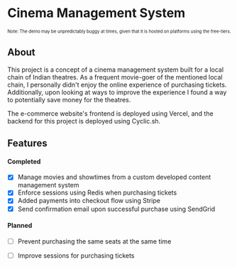# Cinema Management System

<sup><sub>Note: The demo may be unpredictably buggy at times, given that it is hosted on platforms using the free-tiers.</sub></sup>

## About
This project is a concept of a cinema management system built for a local chain of Indian theatres. As a frequent movie-goer of the mentioned local chain, I personally didn't enjoy the online experience of purchasing tickets. Additionally, upon looking at ways to improve the experience I found a way to potentially save money for the theatres.

The e-commerce website's frontend is deployed using Vercel, and the backend for this project is deployed using Cyclic.sh.


## Features
#### Completed
- [x] Manage movies and showtimes from a custom developed content management system
- [x] Enforce sessions using Redis when purchasing tickets
- [x] Added payments into checkout flow using Stripe
- [x] Send confirmation email upon successful purchase using SendGrid
    
#### Planned
- [ ] Prevent purchasing the same seats at the same time
- [ ] Improve sessions for purchasing tickets



